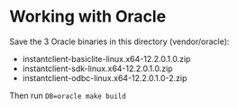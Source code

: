 # Working with Oracle

Save the 3 Oracle binaries in this directory (vendor/oracle):

- instantclient-basiclite-linux.x64-12.2.0.1.0.zip
- instantclient-sdk-linux.x64-12.2.0.1.0.zip
- instantclient-odbc-linux.x64-12.2.0.1.0-2.zip


Then run `DB=oracle make build`